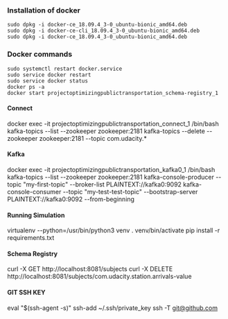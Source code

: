  
 ### Installation of docker
    sudo dpkg -i docker-ce_18.09.4_3-0_ubuntu-bionic_amd64.deb 
    sudo dpkg -i docker-ce-cli_18.09.4_3-0_ubuntu-bionic_amd64.deb 
    sudo dpkg -i docker-ce_18.09.4_3-0_ubuntu-bionic_amd64.deb


### Docker commands
    sudo systemctl restart docker.service
    sudo service docker restart
    sudo service docker status
    docker ps -a
    docker start projectoptimizingpublictransportation_schema-registry_1





#### Connect
docker exec -it projectoptimizingpublictransportation_connect_1 /bin/bash
kafka-topics --list --zookeeper zookeeper:2181
kafka-topics --delete --zookeeper zookeeper:2181 --topic com.udacity.*


#### Kafka
docker exec -it projectoptimizingpublictransportation_kafka0_1 /bin/bash
kafka-topics --list --zookeeper zookeeper:2181
kafka-console-producer --topic "my-first-topic" --broker-list PLAINTEXT://kafka0:9092
kafka-console-consumer --topic "my-test-test-topic" --bootstrap-server PLAINTEXT://kafka0:9092 --from-beginning



#### Running Simulation
virtualenv --python=/usr/bin/python3 venv
. venv/bin/activate
pip install -r requirements.txt


#### Schema Registry

curl -X GET http://localhost:8081/subjects
curl -X DELETE http://localhost:8081/subjects/com.udacity.station.arrivals-value


#### GIT SSH KEY

eval "$(ssh-agent -s)"
ssh-add ~/.ssh/private_key
ssh -T git@github.com